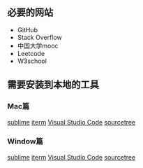 ## 必要的网站
- GitHub
- Stack Overflow
- 中国大学mooc
- Leetcode
- W3school

## 需要安装到本地的工具
### Mac篇
[sublime](https://www.sublimetext.com/)
[iterm](https://iterm2.com/)
[Visual Studio Code](https://code.visualstudio.com/)
[sourcetree](https://www.sourcetreeapp.com/)

### Window篇
[sublime](https://www.sublimetext.com/)
[iterm](https://iterm2.com/)
[Visual Studio Code](https://code.visualstudio.com/)
[sourcetree](https://www.sourcetreeapp.com/)